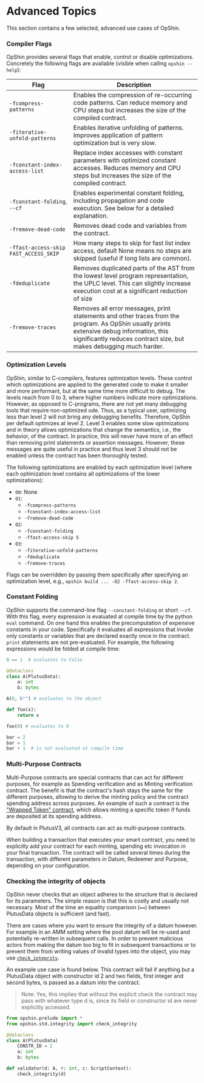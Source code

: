 # Advanced Topics

This section contains a few selected, advanced use cases of OpShin.

### Compiler Flags

OpShin provides several flags that enable, control or disable optimizations.
Concretely the following flags are available (visible when calling `opshin --help`):

| Flag | Description |
|------|-------------|
| `-fcompress-patterns` |  Enables the compression of re-occurring code patterns. Can reduce memory and CPU steps but increases the size of the compiled contract. |
|`-fiterative-unfold-patterns`| Enables iterative unfolding of patterns. Improves application of pattern optimization but is very slow. |
|`-fconstant-index-access-list` |  Replace index accesses with constant parameters with optimized constant accesses. Reduces memory and CPU steps but increases the size of the compiled contract. |
|`-fconstant-folding`, `--cf` | Enables experimental constant folding, including propagation and code execution. See below for a detailed explanation. |
|`-fremove-dead-code`|    Removes dead code and variables from the contract. |
|`-ffast-access-skip FAST_ACCESS_SKIP`| How many steps to skip for fast list index access, default None means no steps are skipped (useful if long lists are common). |
| `-fdeduplicate` | Removes duplicated parts of the AST from the lowest level program representation, the UPLC level. This can slightly increase execution cost at a significant reduction of size |
| `-fremove-traces` | Removes all error messages, print statements and other traces from the program. As OpShin usually prints extensive debug information, this significantly reduces contract size, but makes debugging much harder. |

### Optimization Levels

OpShin, similar to C-compilers, features optimization levels. These control which optimizations are applied to the generated code to make it smaller and more performant, but at the same time more difficult to debug.
The levels reach from 0 to 3, where higher numbers indicate more optimizations.
However, as opposed to C-programs, there are not yet many debugging tools that require non-optimized ode.
Thus, as a typical user, optimizing less than level 2 will not bring any debugging benefits.
Therefore, OpShin per default optimizes at level 2.
Level 3 enables some slow optimizations and in theory allows optimizations that change the semantics, i.e., the behavior, of the contract.
In practice, this will never have more of an effect than removing print statements or assertion messages.
However, these messages are quite useful in practice and thus level 3 should not be enabled unless the contract has been thoroughly tested.

The following optimizations are enabled by each optimization level (where each optimization level contains all optimizations of the lower optimizations):

- `O0`: None
- `O1`: 
    - `-fcompress-patterns`
    - `-fconstant-index-access-list`
    - `-fremove-dead-code`
- `O2`:
    - `-fconstant-folding`
    - `-ffast-access-skip 5`
- `O3`:
    - `-fiterative-unfold-patterns`
    - `-fdeduplicate`
    - `-fremove-traces`

Flags can be overridden by passing them specifically after specifying an optimization level, e.g., `opshin build ... -O2 -ffast-access-skip 2`.


### Constant Folding

OpShin supports the command-line flag `--constant-folding` or short `--cf`.
With this flag, every expression is evaluated at compile time
by the python `eval` command.
On one hand this enables the precomputation of expensive constants in your code.
Specifically it evaluates all expressions that invoke only constants or variables that are
declared exactly once in the contract.
`print` statements are not pre-evaluated.
For example, the following expressions would be folded at compile time:

```python
0 == 1  # evaluates to False

@dataclass
class A(PlutusData):
    a: int
    b: bytes

A(0, b"") # evaluates to the object

def foo(x):
    return x

foo(0) # evaluates to 0

bar = 2
bar = 1
bar + 1  # is not evaluated at compile time
```

### Multi-Purpose Contracts

Multi-Purpose contracts are special contracts that can act for different purposes, for example as Spending verification and as Minting verification contract. The benefit is that the contract's hash stays the same for the different purposes, allowing to derive the minting policy and the contract spending address across purposes. An example of such a contract is the ["Wrapped Token" contract](https://github.com/OpShin/opshin/blob/main/examples/smart_contracts/wrapped_token.py), which allows minting a specific token if funds are deposited at its spending address.

By default in PlutusV3, all contracts can act as multi-purpose contracts.

When building a transaction that executes your smart contract,
you need to explicitly add your contract for each minting, spending etc invocation in your final transaction. The contract will be called several times during the transaction, with different parameters in Datum, Redeemer and Purpose, depending on your configuration. 

### Checking the integrity of objects

OpShin never checks that an object adheres to the structure that is declared for its parameters.
The simple reason is that this is costly and usually not necessary.
Most of the time an equality comparison (`==`) between PlutusData objects
is sufficient (and fast).

There are cases where you want to ensure the integrity of a datum however.
For example in an AMM setting where the pool datum will be re-used and potentially re-written
in subsequent calls.
In order to prevent malicious actors from making the datum too big to fit in subsequent transactions
or to prevent them from writing values of invalid types into the object, you may use [`check_integrity`](https://github.com/OpShin/opshin/blob/main/opshin/std/integrity.py#L7).

An example use case is found below.
This contract will fail if anything but a PlutusData object with constructor id 2
and two fields, first integer and second bytes, is passed as a datum into the contract.

> Note: Yes, this implies that without the explicit check the contract may pass with whatever
> type d is, since its field or constructor id are never explicitly accessed.

```python
from opshin.prelude import *
from opshin.std.integrity import check_integrity

@dataclass
class A(PlutusData)
    CONSTR_ID = 2
    a: int
    b: bytes

def validator(d: A, r: int, c: ScriptContext):
    check_integrity(d)
```

